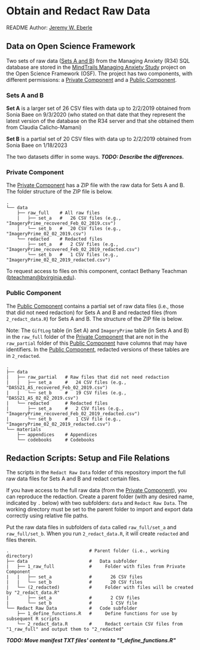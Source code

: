 # Obtain and Redact Raw Data

README Author: [Jeremy W. Eberle](https://github.com/jwe4ec)

## Data on Open Science Framework

Two sets of raw data ([Sets A and B](#sets-a-and-b)) from the Managing Anxiety (R34) SQL database 
are stored in the [MindTrails Managing Anxiety Study](https://osf.io/pvd67/) project 
on the Open Science Framework (OSF). The project has two components, with different permissions:
a [Private Component](https://osf.io/5sn2x/) and a [Public Component](https://osf.io/2x3jq/).

### Sets A and B

**Set A** is a larger set of 26 CSV files with data up to 2/2/2019 obtained from Sonia 
Baee on 9/3/2020 (who stated on that date that they represent the latest version of the 
database on the R34 server and that she obtained them from Claudia Calicho-Mamani)

**Set B** is a partial set of 20 CSV files with data up to 2/2/2019 obtained from Sonia 
Baee on 1/18/2023

The two datasets differ in some ways. ***TODO: Describe the differences.***





### Private Component

The [Private Component](https://osf.io/5sn2x/) has a ZIP file with the raw 
data for Sets A and B. The folder structure of the ZIP file is below.

```
.
└── data
    ├── raw_full    # All raw files
    |   ├── set_a   #   26 CSV files (e.g., "ImageryPrime_recovered_Feb_02_2019.csv")
    |   └── set_b   #   20 CSV files (e.g., "ImageryPrime_02_02_2019.csv")
    └── redacted    # Redacted files
        ├── set_a   #   2 CSV files (e.g., "ImageryPrime_recovered_Feb_02_2019_redacted.csv")
        └── set_b   #   1 CSV files (e.g., "ImageryPrime_02_02_2019_redacted.csv")
```

To request access to files on this component, contact Bethany Teachman ([bteachman@bvirginia.edu](mailto:bteachman@bvirginia.edu)).

### Public Component

The [Public Component](https://osf.io/2x3jq/) contains a partial set of raw data 
files (i.e., those that did not need redaction) for Sets A and B and redacted files 
(from `2_redact_data.R`) for Sets A and B. The structure of the ZIP file is below.

Note: The `GiftLog` table (in Set A) and `ImageryPrime` table (in Sets A and B) in 
the `raw_full` folder of the [Private Component](#private-component) that are not 
in the `raw_partial` folder of this [Public Component](https://osf.io/2x3jq/) have
columns that may have identifiers. In the [Public Component](https://osf.io/2x3jq/), 
redacted versions of these tables are in `2_redacted`.

```
.
├── data                    
|   ├── raw_partial   # Raw files that did not need redaction
|   |   ├── set_a     #   24 CSV files (e.g., "DASS21_AS_recovered_Feb_02_2019.csv")
|   |   └── set_b     #   19 CSV files (e.g., "DASS21_AS_02_02_2019.csv")
|   └── redacted      # Redacted files
|       ├── set_a     #   2 CSV files (e.g., "ImageryPrime_recovered_Feb_02_2019_redacted.csv")
|       └── set_b     #   1 CSV file (e.g., "ImageryPrime_02_02_2019_redacted.csv")
└── materials
    ├── appendices    # Appendices
    └── codebooks     # Codebooks
```

## Redaction Scripts: Setup and File Relations

The scripts in the `Redact Raw Data` folder of this repository import the full raw 
data files for Sets A and B and redact certain files.

If you have access to the full raw data (from the [Private Component](#private-component)), 
you can reproduce the redaction. Create a parent folder (with any desired name, indicated 
by `.` below) with two subfolders: `data` and `Redact Raw Data`. The working directory must 
be set to the parent folder to import and export data correctly using relative file paths.

Put the raw data files in subfolders of `data` called `raw_full/set_a` and `raw_full/set_b`.
When you run `2_redact_data.R`, it will create `redacted` and files therein.

```
.                              # Parent folder (i.e., working directory)
├── data                       #   Data subfolder
|   ├── 1_raw_full             #     Folder with files from Private Component
|   |   ├── set_a              #       26 CSV files
|   |   └── set_b              #       20 CSV files
|   └── (2_redacted)           #     Folder with files will be created by "2_redact_data.R"
|       ├── set_a              #       2 CSV files
|       └── set_b              #       1 CSV file
└── Redact Raw Data            #   Code subfolder
    ├── 1_define_functions.R   #     Define functions for use by subsequent R scripts
    └── 2_redact_data.R        #     Redact certain CSV files from "1_raw_full" and output them to "2_redacted"
```

***TODO: Move manifest TXT files' content to "1_define_functions.R"***




